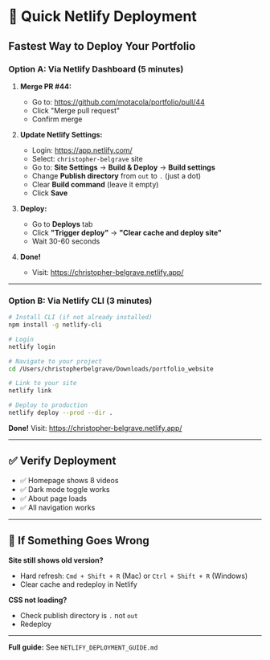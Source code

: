 # 🚀 Quick Netlify Deployment

## Fastest Way to Deploy Your Portfolio

### **Option A: Via Netlify Dashboard (5 minutes)**

1. **Merge PR #44:**
   - Go to: https://github.com/motacola/portfolio/pull/44
   - Click "Merge pull request"
   - Confirm merge

2. **Update Netlify Settings:**
   - Login: https://app.netlify.com/
   - Select: `christopher-belgrave` site
   - Go to: **Site Settings** → **Build & Deploy** → **Build settings**
   - Change **Publish directory** from `out` to `.` (just a dot)
   - Clear **Build command** (leave it empty)
   - Click **Save**

3. **Deploy:**
   - Go to **Deploys** tab
   - Click **"Trigger deploy"** → **"Clear cache and deploy site"**
   - Wait 30-60 seconds

4. **Done!**
   - Visit: https://christopher-belgrave.netlify.app/

---

### **Option B: Via Netlify CLI (3 minutes)**

```bash
# Install CLI (if not already installed)
npm install -g netlify-cli

# Login
netlify login

# Navigate to your project
cd /Users/christopherbelgrave/Downloads/portfolio_website

# Link to your site
netlify link

# Deploy to production
netlify deploy --prod --dir .
```

**Done!** Visit: https://christopher-belgrave.netlify.app/

---

## ✅ Verify Deployment

- ✅ Homepage shows 8 videos
- ✅ Dark mode toggle works
- ✅ About page loads
- ✅ All navigation works

---

## 🐛 If Something Goes Wrong

**Site still shows old version?**
- Hard refresh: `Cmd + Shift + R` (Mac) or `Ctrl + Shift + R` (Windows)
- Clear cache and redeploy in Netlify

**CSS not loading?**
- Check publish directory is `.` not `out`
- Redeploy

---

**Full guide:** See `NETLIFY_DEPLOYMENT_GUIDE.md`


